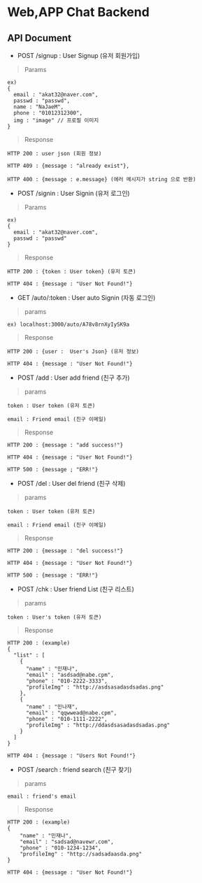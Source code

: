 # Web,APP Chat Backend


## API Document

* POST /signup : User Signup (유저 회원가입)

> Params

    ex)
    {
      email : "akat32@naver.com",
      passwd : "passwd",
      name : "NaJaeM",
      phone : "01012312300",
      img : "image" // 프로필 이미지
    }

> Response

    HTTP 200 : user json (회원 정보)

    HTTP 409 : {message : "already exist"},

    HTTP 400 : {message : e.message} (에러 메시지가 string 으로 반환)

* POST /signin : User Signin (유저 로그인)

> Params

    ex)
    {
      email : "akat32@naver.com",
      passwd : "passwd"
    }
> Response

    HTTP 200 : {token : User token} (유저 토큰)

    HTTP 404 : {message : "User Not Found!"}

* GET /auto/:token : User auto Signin (자동 로그인)

> params

    ex) localhost:3000/auto/A78v8rnXyIySK9a

> Response

    HTTP 200 : {user :  User's Json} (유저 정보)

    HTTP 404 : {message : "User Not Found!"}

* POST /add : User add friend (친구 추가)

> params

    token : User token (유저 토큰)

    email : Friend email (친구 이메일)

> Response

    HTTP 200 : {message : "add success!"}

    HTTP 404 : {message : "User Not Found!"}

    HTTP 500 : {message ; "ERR!"}

* POST /del : User del friend (친구 삭제)

> params

    token : User token (유저 토큰)

    email : Friend email (친구 이메일)

> Response

    HTTP 200 : {message : "del success!"}

    HTTP 404 : {message : "User Not Found!"}

    HTTP 500 : {message : "ERR!"}

* POST /chk : User friend List (친구 리스트)

> params

    token : User's token (유저 토큰)

> Response

    HTTP 200 : (example)
    {
      "list" : [
        {
          "name" : "민재나",
          "email" : "asdsad@nabe.cpm",
          "phone" : "010-2222-3333",
          "profileImg" : "http://asdsasadasdsadas.png"
        },
        {
          "name" : "민나재",
          "email" : "qqwwead@nabe.cpm",
          "phone" : "010-1111-2222",
          "profileImg" : "http://ddasdsasadasdsadas.png"
        }
      ]
    }

    HTTP 404 : {message : "Users Not Found!"}

* POST /search : friend search (친구 찾기)

> params

    email : friend's email

> Response

    HTTP 200 : (example)
    {
        "name" : "민재나",
        "email" : "sadsad@navewr.com",
        "phone" : "010-1234-1234",
        "profileImg" : "http://sadsadaasda.png"
    }

    HTTP 404 : {message : "User Not Found!"}
